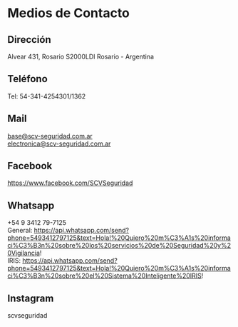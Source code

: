 # Medios de Contacto

## Dirección
Alvear 431, Rosario
S2000LDI Rosario - Argentina

## Teléfono
Tel: 54-341-4254301/1362

## Mail

base@scv-seguridad.com.ar  
electronica@scv-seguridad.com.ar

## Facebook
https://www.facebook.com/SCVSeguridad

## Whatsapp
+54 9 3412 79-7125  
General: https://api.whatsapp.com/send?phone=5493412797125&text=Hola!%20Quiero%20m%C3%A1s%20informaci%C3%B3n%20sobre%20los%20servicios%20de%20Seguridad%20y%20Vigilancia!  
IRIS: https://api.whatsapp.com/send?phone=5493412797125&text=Hola!%20Quiero%20m%C3%A1s%20informaci%C3%B3n%20sobre%20el%20Sistema%20Inteligente%20IRIS!


## Instagram
scvseguridad
